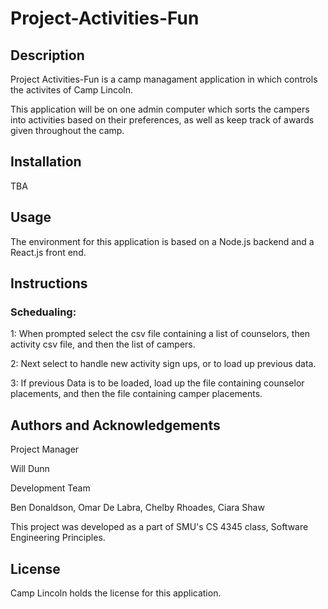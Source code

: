# Project-Activities-Fun

## Description
Project Activities-Fun is a camp managament application in which controls the activites of Camp Lincoln.

This application will be on one admin computer which sorts the campers into activities based on their preferences, as well as keep track of awards given throughout the camp.

## Installation
TBA


## Usage
The environment for this application is based on a Node.js backend and a React.js front end. 
## Instructions
### Schedualing:
1: When prompted select the csv file containing a list of counselors, then activity csv file, and then the list of campers.

2: Next select to handle new activity sign ups, or to load up previous data.

3: If previous Data is to be loaded, load up the file containing counselor placements, and then the file containing camper placements.

## Authors and Acknowledgements
Project Manager

Will Dunn

Development Team

Ben Donaldson, Omar De Labra, Chelby Rhoades, Ciara Shaw


This project was developed as a part of SMU's CS 4345 class, Software Engineering Principles.

## License
Camp Lincoln holds the license for this application. 
